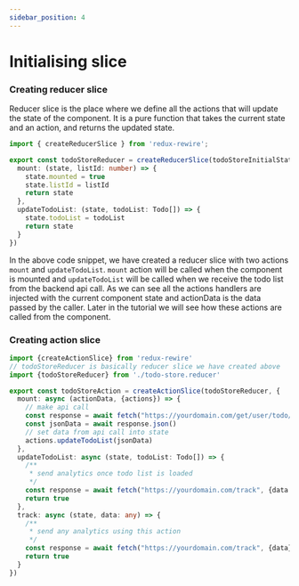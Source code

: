 ```yaml
---
sidebar_position: 4
---
```


# Initialising slice

### Creating reducer slice

Reducer slice is the place where we define all the actions that will update the state of the
component. It is a pure function that takes the current state and an action, 
and returns the updated state.

```typescript title="./todo-store.reducer.ts"
import { createReducerSlice } from 'redux-rewire';

export const todoStoreReducer = createReducerSlice(todoStoreInitialState, {
  mount: (state, listId: number) => {
    state.mounted = true
    state.listId = listId
    return state
  },
  updateTodoList: (state, todoList: Todo[]) => {
    state.todoList = todoList
    return state
  }
})
```
In the above code snippet, we have created a reducer slice with two actions `mount` and `updateTodoList`.
`mount` action will be called when the component is mounted and `updateTodoList` will be called when we receive the 
todo list from the backend api call. As we can see all the actions handlers are 
injected with the current component state and actionData is the data passed by the caller.
Later in the tutorial we will see how these actions are called from the component.


### Creating action slice


```typescript title="./todo-store.actions.ts"
import {createActionSlice} from 'redux-rewire'
// todoStoreReducer is basically reducer slice we have created above
import {todoStoreReducer} from './todo-store.reducer'

export const todoStoreAction = createActionSlice(todoStoreReducer, {
  mount: async (actionData, {actions}) => {
    // make api call
    const response = await fetch("https://yourdomain.com/get/user/todo/list")
    const jsonData = await response.json()
    // set data from api call into state
    actions.updateTodoList(jsonData) 
  },
  updateTodoList: async (state, todoList: Todo[]) => {
    /**
     * send analytics once todo list is loaded
     */
    const response = await fetch("https://yourdomain.com/track", {data: todoList})
    return true
  },
  track: async (state, data: any) => {
    /**
     * send any analytics using this action
     */
    const response = await fetch("https://yourdomain.com/track", {data})
    return true
  }
})
```
